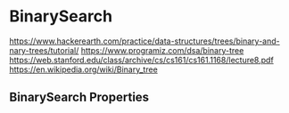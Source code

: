# BinarySearch

https://www.hackerearth.com/practice/data-structures/trees/binary-and-nary-trees/tutorial/
https://www.programiz.com/dsa/binary-tree
https://web.stanford.edu/class/archive/cs/cs161/cs161.1168/lecture8.pdf
https://en.wikipedia.org/wiki/Binary_tree

## BinarySearch Properties